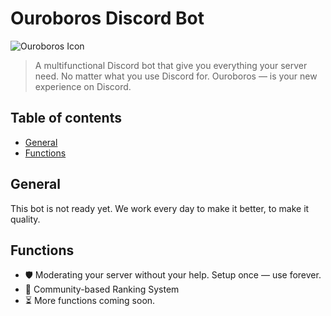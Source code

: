 # Ouroboros Discord Bot
![Ouroboros Icon](https://github.com/GDSoftworks/OuroborosBot/raw/main/Ouroboros_Icon.png)
> A multifunctional Discord bot that give you everything your server need. No matter what you use Discord for. Ouroboros — is your new experience on Discord.


## Table of contents
* [General](#general)
* [Functions](#functions)

## General
This bot is not ready yet. We work every day to make it better, to make it quality.

## Functions
* 🛡️ Moderating your server without your help. Setup once — use forever.
* 👑 Community-based Ranking System
* ⏳ More functions coming soon.
